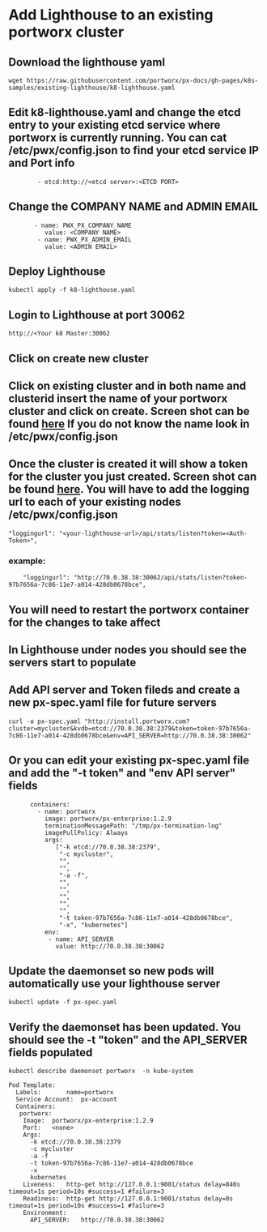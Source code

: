 # Add Lighthouse to an existing portworx cluster

## Download the lighthouse yaml
```
wget https://raw.githubusercontent.com/portworx/px-docs/gh-pages/k8s-samples/existing-lighthouse/k8-lighthouse.yaml
```
## Edit k8-lighthouse.yaml and change the etcd entry to your existing etcd service where portworx is currently running.  You can cat /etc/pwx/config.json to find your etcd service IP and Port info
```
        - etcd:http://<etcd server>:<ETCD PORT>
```
## Change the COMPANY NAME and ADMIN EMAIL 
```
       - name: PWX_PX_COMPANY_NAME
          value: <COMPANY NAME>
        - name: PWX_PX_ADMIN_EMAIL
          value: <ADMIN EMAIL>
```
## Deploy Lighthouse 
```
kubectl apply -f k8-lighthouse.yaml
```
## Login to Lighthouse at port 30062 
```
http://<Your k8 Master:30062
```
## Click on create new cluster

## Click on existing cluster and in both name and clusterid insert the name of your portworx cluster and click on create. Screen shot can be found [here](https://github.com/portworx/px-docs/blob/gh-pages/k8s-samples/existing-lighthouse/new-cluster.png)   If you do not know the name look in /etc/pwx/config.json 
## Once the cluster is created it will show a token for the cluster you just created. Screen shot can be found [here](https://github.com/portworx/px-docs/blob/gh-pages/k8s-samples/existing-lighthouse/authtoken.png).  You will have to add the logging url to each of your existing nodes /etc/pwx/config.json
```
"loggingurl": "<your-lighthouse-url>/api/stats/listen?token=<Auth-Token>",
```
### example:
```
    "loggingurl": "http://70.0.38.38:30062/api/stats/listen?token-97b7656a-7c86-11e7-a014-428db0678bce",
```    
## You will need to restart the portworx container for the changes to take affect

## In Lighthouse under nodes you should see the servers start to populate


## Add API server and Token fileds and create a new px-spec.yaml file for future servers

```
curl -o px-spec.yaml "http://install.portworx.com?cluster=mycluster&kvdb=etcd://70.0.38.38:2379&token=token-97b7656a-7c86-11e7-a014-428db0678bce&env=API_SERVER=http://70.0.38.38:30062"
```
## Or you can edit your existing px-spec.yaml file and add the "-t token" and "env API server" fields 

```
      containers:
        - name: portworx
          image: portworx/px-enterprise:1.2.9
          terminationMessagePath: "/tmp/px-termination-log"
          imagePullPolicy: Always
          args:
             ["-k etcd://70.0.38.38:2379",
              "-c mycluster",
              "",
              "",
              "-a -f",
              "",
              "",
              "",
              "",
              "",
              "-t token-97b7656a-7c86-11e7-a014-428db0678bce",
              "-x", "kubernetes"]
          env:
           - name: API_SERVER
             value: http://70.0.38.38:30062
```             
## Update the daemonset so new pods will automatically use your lighthouse server

```
kubectl update -f px-spec.yaml            
```

## Verify the daemonset has been updated.  You should see the -t "token" and the API_SERVER fields populated

```
kubectl describe daemonset portworx  -n kube-system
```

```
Pod Template:
  Labels:		name=portworx
  Service Account:	px-account
  Containers:
   portworx:
    Image:	portworx/px-enterprise:1.2.9
    Port:	<none>
    Args:
      -k etcd://70.0.38.38:2379
      -c mycluster
      -a -f
      -t token-97b7656a-7c86-11e7-a014-428db0678bce
      -x
      kubernetes
    Liveness:	http-get http://127.0.0.1:9001/status delay=840s timeout=1s period=10s #success=1 #failure=3
    Readiness:	http-get http://127.0.0.1:9001/status delay=0s timeout=1s period=10s #success=1 #failure=3
    Environment:
      API_SERVER:	http://70.0.38.38:30062
```
